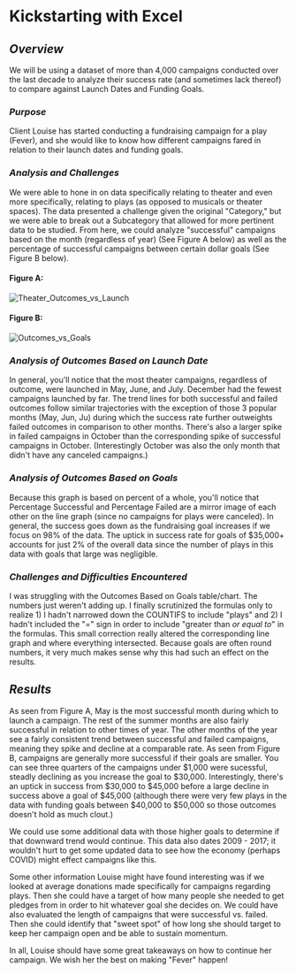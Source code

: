 # Kickstarting with Excel
## *Overview* 
We will be using a dataset of more than 4,000 campaigns conducted over the last decade to analyze their success rate (and sometimes lack thereof) to compare against Launch Dates and Funding Goals.
### *Purpose* 
Client Louise has started conducting a fundraising campaign for a play (Fever), and she would like to know how different campaigns fared in relation to their launch dates and funding goals.
### *Analysis and Challenges*
We were able to hone in on data specifically relating to theater and even more specifically, relating to plays (as opposed to musicals or theater spaces). The data presented a challenge given the original "Category," but we were able to break out a Subcategory that allowed for more pertinent data to be studied. From here, we could analyze "successful" campaigns based on the month (regardless of year) (See Figure A below) as well as the percentage of successful campaigns between certain dollar goals (See Figure B below). 
#### Figure A:
![Theater_Outcomes_vs_Launch](https://user-images.githubusercontent.com/87578449/130326279-03216b30-241c-4293-8bf9-93c22e2621a0.png)
#### Figure B:
![Outcomes_vs_Goals](https://user-images.githubusercontent.com/87578449/130159558-ae5a4b01-53e2-4498-b6da-96b682b12b81.png)
### *Analysis of Outcomes Based on Launch Date*
In general, you'll notice that the most theater campaigns, regardless of outcome, were launched in May, June, and July. December had the fewest campaigns launched by far. The trend lines for both successful and failed outcomes follow similar trajectories with the exception of those 3 popular months (May, Jun, Ju) during which the success rate further outweights failed outcomes in comparison to other months. There's also a larger spike in failed campaigns in October than the corresponding spike of successful campaigns in October. (Interestingly October was also the only month that didn't have any canceled campaigns.)
### *Analysis of Outcomes Based on Goals*
Because this graph is based on percent of a whole, you'll notice that Percentage Successful and Percentage Failed are a mirror image of each other on the line graph (since no campaigns for plays were canceled). In general, the success goes down as the fundraising goal increases if we focus on 98% of the data. The uptick in success rate for goals of $35,000+ accounts for just 2% of the overall data since the number of plays in this data with goals that large was negligible. 
### *Challenges and Difficulties Encountered*
I was struggling with the Outcomes Based on Goals table/chart. The numbers just weren't adding up. I finally scrutinized the formulas only to realize 1) I hadn't narrowed down the COUNTIFS to include "plays" and 2) I hadn't included the "=" sign in order to include "greater than *or equal to*" in the formulas. This small correction really altered the corresponding line graph and where everything intersected. Because goals are often round numbers, it very much makes sense why this had such an effect on the results.
## *Results*
As seen from Figure A, May is the most successful month during which to launch a campaign. The rest of the summer months are also fairly successful in relation to other times of year. The other months of the year see a fairly consistent trend between successful and failed campaigns, meaning they spike and decline at a comparable rate. As seen from Figure B, campaigns are generally more successful if their goals are smaller. You can see three quarters of the campaigns under $1,000 were sucessful, steadly declining as you increase the goal to $30,000. Interestingly, there's an uptick in success from $30,000 to $45,000 before a large decline in success above a goal of $45,000 (although there were very few plays in the data with funding goals between $40,000 to $50,000 so those outcomes doesn't hold as much clout.) 

We could use some additional data with those higher goals to determine if that downward trend would continue. This data also dates 2009 - 2017; it wouldn't hurt to get some updated data to see how the economy (perhaps COVID) might effect campaigns like this. 

Some other information Louise might have found interesting was if we looked at average donations made specifically for campaigns regarding plays. Then she could have a target of how many people she needed to get pledges from in order to hit whatever goal she decides on. We could have also evaluated the length of campaigns that were successful vs. failed. Then she could identify that "sweet spot" of how long she should target to keep her campaign open and be able to sustain momentum. 

In all, Louise should have some great takeaways on how to continue her campaign. We wish her the best on making "Fever" happen!
